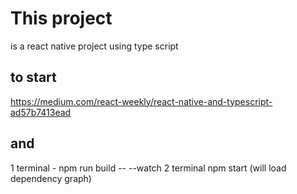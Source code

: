 # This project
is a react native project using type script 
## to start
https://medium.com/react-weekly/react-native-and-typescript-ad57b7413ead

## and
1 terminal - npm run build -- --watch
2 terminal npm start (will load dependency graph)
